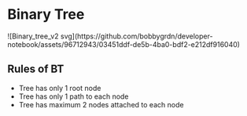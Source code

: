 # Binary Tree

<p style="align-text: center;">
![Binary_tree_v2 svg](https://github.com/bobbygrdn/developer-notebook/assets/96712943/03451ddf-de5b-4ba0-bdf2-e212df916040)
</p>

## Rules of BT

- Tree has only 1 root node
- Tree has only 1 path to each node
- Tree has maximum 2 nodes attached to each node
